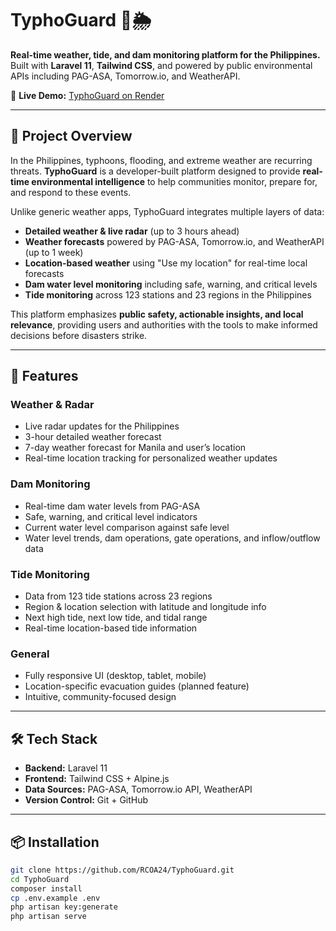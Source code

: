 # TyphoGuard 🌊🌦️  

**Real-time weather, tide, and dam monitoring platform for the Philippines.**  
Built with **Laravel 11**, **Tailwind CSS**, and powered by public environmental APIs including PAG-ASA, Tomorrow.io, and WeatherAPI.  

🔗 **Live Demo:** [TyphoGuard on Render](https://typhoguard.onrender.com)

---

## 🧭 Project Overview  

In the Philippines, typhoons, flooding, and extreme weather are recurring threats. **TyphoGuard** is a developer-built platform designed to provide **real-time environmental intelligence** to help communities monitor, prepare for, and respond to these events.  

Unlike generic weather apps, TyphoGuard integrates multiple layers of data:
- **Detailed weather & live radar** (up to 3 hours ahead)
- **Weather forecasts** powered by PAG-ASA, Tomorrow.io, and WeatherAPI (up to 1 week)
- **Location-based weather** using "Use my location" for real-time local forecasts
- **Dam water level monitoring** including safe, warning, and critical levels
- **Tide monitoring** across 123 stations and 23 regions in the Philippines  

This platform emphasizes **public safety, actionable insights, and local relevance**, providing users and authorities with the tools to make informed decisions before disasters strike.

---

## 🚀 Features  

### Weather & Radar
- Live radar updates for the Philippines  
- 3-hour detailed weather forecast  
- 7-day weather forecast for Manila and user’s location  
- Real-time location tracking for personalized weather updates  

### Dam Monitoring
- Real-time dam water levels from PAG-ASA  
- Safe, warning, and critical level indicators  
- Current water level comparison against safe level  
- Water level trends, dam operations, gate operations, and inflow/outflow data  

### Tide Monitoring
- Data from 123 tide stations across 23 regions  
- Region & location selection with latitude and longitude info  
- Next high tide, next low tide, and tidal range  
- Real-time location-based tide information  

### General
- Fully responsive UI (desktop, tablet, mobile)  
- Location-specific evacuation guides (planned feature)  
- Intuitive, community-focused design  

---

## 🛠 Tech Stack  
- **Backend:** Laravel 11  
- **Frontend:** Tailwind CSS + Alpine.js  
- **Data Sources:** PAG-ASA, Tomorrow.io API, WeatherAPI  
- **Version Control:** Git + GitHub  

---

## 📦 Installation  

```bash
git clone https://github.com/RCOA24/TyphoGuard.git
cd TyphoGuard
composer install
cp .env.example .env
php artisan key:generate
php artisan serve
